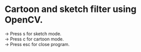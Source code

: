 # Cartoon and sketch filter using OpenCV.

-> Press s for sketch mode. <br>
-> Press c for cartoon mode. <br>
-> Press esc for close program.
